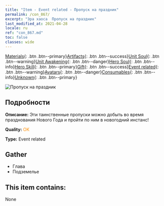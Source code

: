 ```yaml
---
title: "Item - Event related - Пропуск на праздник"
permalink: /con_867/
excerpt: "Эра хаоса  Пропуск на праздник"
last_modified_at: 2021-04-28
locale: ru
ref: "con_867.md"
toc: false
classes: wide
---
```

 [Materials](/ItemsRU/){: .btn .btn--primary}[Artifacts](/ItemsRU/Artifacts/){: .btn .btn--success}[Unit Soul](/ItemsRU/UnitSoul/){: .btn .btn--warning}[Unit Awakening](/ItemsRU/UnitAwakening/){: .btn .btn--danger}[Hero Soul](/ItemsRU/HeroSoul/){: .btn .btn--info}[Hero Skill](/ItemsRU/HeroSkill/){: .btn .btn--primary}[Gift](/ItemsRU/Gift/){: .btn .btn--success}[Event related](/ItemsRU/Events/){: .btn .btn--warning}[Avatars](/ItemsRU/Avatars/){: .btn .btn--danger}[Consumables](/ItemsRU/Consumables/){: .btn .btn--info}[Unknown](/ItemsRU/Unknown/){: .btn .btn--primary}

 ![Пропуск на праздник](/images/t/i_31046.png)

## Подробности
 **Описание:** Эти таинственные пропуски можно добыть во время празднования Нового Года и пройти по ним в новогодний инстанс!

 **Quality:** <span style="color: #FF8C00">OK</span>

 **Type:** Event related

## Gather

*    Глава 
*    Подземелье 

## This item contains:

  None

